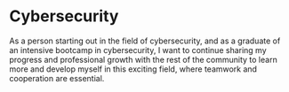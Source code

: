 # Cybersecurity
As a person starting out in the field of cybersecurity, and as a graduate of an intensive bootcamp in cybersecurity, I want to continue sharing my progress and professional growth with the rest of the community to learn more and develop myself in this exciting field, where teamwork and cooperation are essential.
